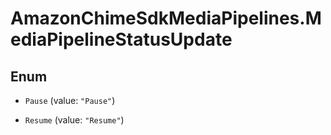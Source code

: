 # AmazonChimeSdkMediaPipelines.MediaPipelineStatusUpdate

## Enum


* `Pause` (value: `"Pause"`)

* `Resume` (value: `"Resume"`)


